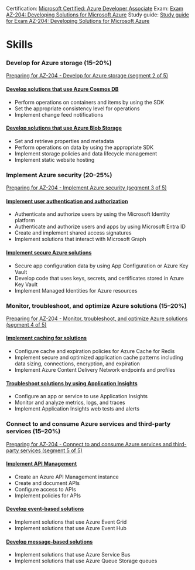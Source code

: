 Certification: [Microsoft Certified: Azure Developer Associate](https://learn.microsoft.com/en-us/credentials/certifications/azure-developer/)
Exam: [Exam AZ-204: Developing Solutions for Microsoft Azure](https://learn.microsoft.com/en-us/credentials/certifications/exams/az-204/)
Study guide: [Study guide for Exam AZ-204: Developing Solutions for Microsoft Azure](https://learn.microsoft.com/en-gb/credentials/certifications/resources/study-guides/az-204)
# Skills

### Develop for Azure storage (15–20%)
[Preparing for AZ-204 - Develop for Azure storage (segment 2 of 5)](https://learn.microsoft.com/en-us/shows/exam-readiness-zone/preparing-for-az-204-develop-for-azure-storage-segment-2-of-5)
#### [Develop solutions that use Azure Cosmos DB](https://learn.microsoft.com/en-gb/credentials/certifications/resources/study-guides/az-204#develop-solutions-that-use-azure-cosmos-db)
- Perform operations on containers and items by using the SDK
- Set the appropriate consistency level for operations
- Implement change feed notifications
#### [Develop solutions that use Azure Blob Storage](https://learn.microsoft.com/en-gb/credentials/certifications/resources/study-guides/az-204#develop-solutions-that-use-azure-blob-storage)
- Set and retrieve properties and metadata
- Perform operations on data by using the appropriate SDK
- Implement storage policies and data lifecycle management
- Implement static website hosting
### Implement Azure security (20–25%)
[Preparing for AZ-204 - Implement Azure security (segment 3 of 5)](https://learn.microsoft.com/en-us/shows/exam-readiness-zone/preparing-for-az-204-implement-azure-security-segment-3-of-5)
#### [Implement user authentication and authorization](https://learn.microsoft.com/en-gb/credentials/certifications/resources/study-guides/az-204#implement-user-authentication-and-authorization)
- Authenticate and authorize users by using the Microsoft Identity platform
- Authenticate and authorize users and apps by using Microsoft Entra ID
- Create and implement shared access signatures
- Implement solutions that interact with Microsoft Graph
#### [Implement secure Azure solutions](https://learn.microsoft.com/en-gb/credentials/certifications/resources/study-guides/az-204#implement-secure-azure-solutions)
- Secure app configuration data by using App Configuration or Azure Key Vault
- Develop code that uses keys, secrets, and certificates stored in Azure Key Vault
- Implement Managed Identities for Azure resources
### Monitor, troubleshoot, and optimize Azure solutions (15–20%)
[Preparing for AZ-204 - Monitor, troubleshoot, and optimize Azure solutions (segment 4 of 5)](https://learn.microsoft.com/en-us/shows/exam-readiness-zone/preparing-for-az-204-monitor-troubleshoot-and-optimize-azure-solutions-segment-4-of-5)
#### [Implement caching for solutions](https://learn.microsoft.com/en-gb/credentials/certifications/resources/study-guides/az-204#implement-caching-for-solutions)
- Configure cache and expiration policies for Azure Cache for Redis
- Implement secure and optimized application cache patterns including data sizing, connections, encryption, and expiration
- Implement Azure Content Delivery Network endpoints and profiles
#### [Troubleshoot solutions by using Application Insights](https://learn.microsoft.com/en-gb/credentials/certifications/resources/study-guides/az-204#troubleshoot-solutions-by-using-application-insights)
- Configure an app or service to use Application Insights
- Monitor and analyze metrics, logs, and traces
- Implement Application Insights web tests and alerts
### Connect to and consume Azure services and third-party services (15–20%)
[Preparing for AZ-204 - Connect to and consume Azure services and third-party services (segment 5 of 5)](https://learn.microsoft.com/en-us/shows/exam-readiness-zone/preparing-for-az-204-connect-to-and-consume-azure-services-and-third-party-services-segment-5-of-5)
#### [Implement API Management](https://learn.microsoft.com/en-gb/credentials/certifications/resources/study-guides/az-204#implement-api-management)
- Create an Azure API Management instance
- Create and document APIs
- Configure access to APIs
- Implement policies for APIs
#### [Develop event-based solutions](https://learn.microsoft.com/en-gb/credentials/certifications/resources/study-guides/az-204#develop-event-based-solutions)
- Implement solutions that use Azure Event Grid
- Implement solutions that use Azure Event Hub
#### [Develop message-based solutions](https://learn.microsoft.com/en-gb/credentials/certifications/resources/study-guides/az-204#develop-message-based-solutions)
- Implement solutions that use Azure Service Bus
- Implement solutions that use Azure Queue Storage queues
